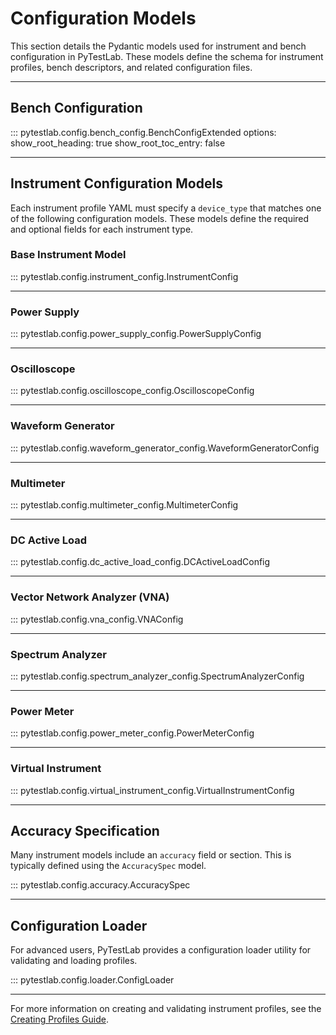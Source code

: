# Configuration Models

This section details the Pydantic models used for instrument and bench configuration in PyTestLab. These models define the schema for instrument profiles, bench descriptors, and related configuration files.

---

## Bench Configuration

::: pytestlab.config.bench_config.BenchConfigExtended
    options:
      show_root_heading: true
      show_root_toc_entry: false

---

## Instrument Configuration Models

Each instrument profile YAML must specify a `device_type` that matches one of the following configuration models. These models define the required and optional fields for each instrument type.

### Base Instrument Model

::: pytestlab.config.instrument_config.InstrumentConfig

---

### Power Supply

::: pytestlab.config.power_supply_config.PowerSupplyConfig

---

### Oscilloscope

::: pytestlab.config.oscilloscope_config.OscilloscopeConfig

---

### Waveform Generator

::: pytestlab.config.waveform_generator_config.WaveformGeneratorConfig

---

### Multimeter

::: pytestlab.config.multimeter_config.MultimeterConfig

---

### DC Active Load

::: pytestlab.config.dc_active_load_config.DCActiveLoadConfig

---

### Vector Network Analyzer (VNA)

::: pytestlab.config.vna_config.VNAConfig

---

### Spectrum Analyzer

::: pytestlab.config.spectrum_analyzer_config.SpectrumAnalyzerConfig

---

### Power Meter

::: pytestlab.config.power_meter_config.PowerMeterConfig

---

### Virtual Instrument

::: pytestlab.config.virtual_instrument_config.VirtualInstrumentConfig

---

## Accuracy Specification

Many instrument models include an `accuracy` field or section. This is typically defined using the `AccuracySpec` model.

::: pytestlab.config.accuracy.AccuracySpec

---

## Configuration Loader

For advanced users, PyTestLab provides a configuration loader utility for validating and loading profiles.

::: pytestlab.config.loader.ConfigLoader

---

For more information on creating and validating instrument profiles, see the [Creating Profiles Guide](../profiles/creating.md).